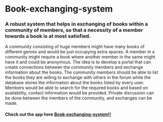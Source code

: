 # Book-exchanging-system

### A robust system that helps in exchanging of books within a community of members, so that a necessity of a member towards a book is at most satisfied.

 A community consisting of huge members might have many books of different genres and would be just occupying extra spaces. A member in a
 community might require a book where another member in the same might have it and could be anonymous. The idea is to develop a portal that 
 can create connections between the community members and exchange information about the books. The community members should be able to list 
 the books they are willing to exchange with others in the forum while the database stores the information about the books listed by every 
 user. Members would be able to search for the required books and based on availability, contact information would be provided. Private discussion 
 can be done between the members of the community, and exchanges can be made.

#### Check out the app here <a href="https://book-exchanging-system.herokuapp.com/login?next=%2F">Book-exchanging-system!!</a>


